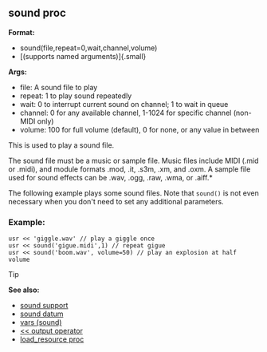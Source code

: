 ## sound proc


**Format:**
+   sound(file,repeat=0,wait,channel,volume)
+   [(supports named arguments)]{.small}

**Args:**
+   file: A sound file to play
+   repeat: 1 to play sound repeatedly
+   wait: 0 to interrupt current sound on channel; 1 to wait in queue
+   channel: 0 for any available channel, 1-1024 for specific channel
    (non-MIDI only)
+   volume: 100 for full volume (default), 0 for none, or any value in
    between


This is used to play a sound file. 

The sound file must
be a music or sample file. Music files include MIDI (.mid or .midi), and
module formats .mod, .it, .s3m, .xm, and .oxm. A sample file used for
sound effects can be .wav, .ogg, .raw, .wma, or .aiff.* 

The
following example plays some sound files. Note that `sound()` is not
even necessary when you don\'t need to set any additional parameters.
### Example:

```dm
usr << 'giggle.wav' // play a giggle once
usr << sound('gigue.midi',1) // repeat gigue
usr << sound('boom.wav', volume=50) // play an explosion at half volume
```

> [!TIP] 
> **See also:**
> +   [sound support](/ref/DM/sound.md)
> +   [sound datum](/ref/sound.md) 
> +   [vars (sound)](/ref/sound/var.md) 
> +   [<< output operator](/ref/operator/%3c%3c/output.md) 
> +   [load_resource proc](/ref/proc/load_resource.md) 